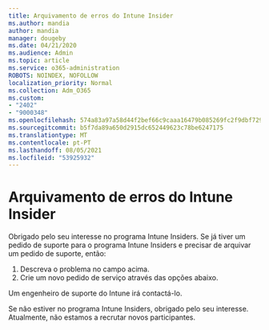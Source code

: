 ```yaml
---
title: Arquivamento de erros do Intune Insider
ms.author: mandia
author: mandia
manager: dougeby
ms.date: 04/21/2020
ms.audience: Admin
ms.topic: article
ms.service: o365-administration
ROBOTS: NOINDEX, NOFOLLOW
localization_priority: Normal
ms.collection: Adm_O365
ms.custom:
- "2402"
- "9000348"
ms.openlocfilehash: 574a83a97a58d44f2bef66c9caaa16479b085269fc2f9dbf729a23ca8d37bba6
ms.sourcegitcommit: b5f7da89a650d2915dc652449623c78be6247175
ms.translationtype: MT
ms.contentlocale: pt-PT
ms.lasthandoff: 08/05/2021
ms.locfileid: "53925932"
---
```

# <a name="intune-insider-bug-filing"></a>Arquivamento de erros do Intune Insider

Obrigado pelo seu interesse no programa Intune Insiders. Se já tiver um pedido de suporte para o programa Intune Insiders e precisar de arquivar um pedido de suporte, então:

1. Descreva o problema no campo acima.
2. Crie um novo pedido de serviço através das opções abaixo.

Um engenheiro de suporte do Intune irá contactá-lo.

Se não estiver no programa Intune Insiders, obrigado pelo seu interesse. Atualmente, não estamos a recrutar novos participantes.
